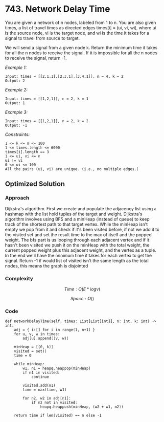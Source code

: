 # 743. Network Delay Time
You are given a network of n nodes, labeled from 1 to n. You are also given times, a list of travel times as directed edges times[i] = (ui, vi, wi), where ui is the source node, vi is the target node, and wi is the time it takes for a signal to travel from source to target.

We will send a signal from a given node k. Return the minimum time it takes for all the n nodes to receive the signal. If it is impossible for all the n nodes to receive the signal, return -1.

*Example 1:*

```
Input: times = [[2,1,1],[2,3,1],[3,4,1]], n = 4, k = 2
Output: 2
```

*Example 2:*

```
Input: times = [[1,2,1]], n = 2, k = 1
Output: 1
```

*Example 3:*

```
Input: times = [[1,2,1]], n = 2, k = 2
Output: -1
```

*Constraints:*

```
1 <= k <= n <= 100
1 <= times.length <= 6000
times[i].length == 3
1 <= ui, vi <= n
ui != vi
0 <= wi <= 100
All the pairs (ui, vi) are unique. (i.e., no multiple edges.)
```

## Optimized Solution

### Approach
Dijkstra's algorithm. First we create and populate the adjacency list using a hashmap with the list hold tuples of the target and weight. Dijkstra's algorithm involves using BFS and a minHeap (instead of queue) to keep track of the shortest path to that target vertex. While the minHeap isn't empty we pop from it and check if it's been visited before, if not we add it to the visited set and set the result time to the max of itself and the popped weight. The bfs part is us looping through each adjacent vertex and if it hasn't been visited we push it on the minHeap with the total weight, the current popped weight plus this adjacent weight, and the vertex as a tuple. In the end we'll have the minimum time it takes for each vertex to get the signal. Return -1 if would list of visited isn't the same length as the total nodes, this means the graph is disjointed

### Complexity
$$Time: O(E*logv)$$

$$Space: O()$$

### Code
```
def networkDelayTime(self, times: List[List[int]], n: int, k: int) -> int:
    adj = { i:[] for i in range(1, n+1) }
    for u, v, w in times:
        adj[u].append((v, w))

    minHeap = [(0, k)]
    visited = set()
    time = 0

    while minHeap:
        w1, n1 = heapq.heappop(minHeap)
        if n1 in visited:
            continue

        visited.add(n1)
        time = max(time, w1)

        for n2, w2 in adj[n1]:
            if n2 not in visited:
                heapq.heappush(minHeap, (w2 + w1, n2))

    return time if len(visited) == n else -1
```